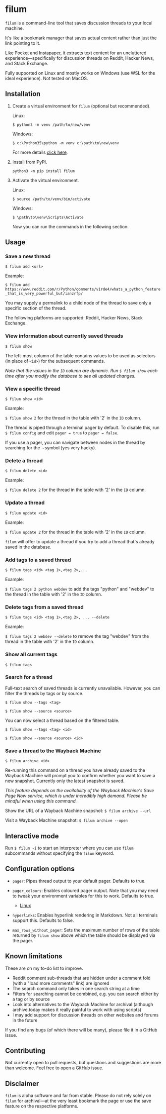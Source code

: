 # filum 

`filum` is a command-line tool that saves discussion threads to your local machine. 

It's like a bookmark manager that saves actual content rather than just the link pointing to it.

Like Pocket and Instapaper, it extracts text content for an uncluttered experience&mdash;specifically for discussion threads on Reddit, Hacker News, and Stack Exchange.

Fully supported on Linux and mostly works on Windows (use WSL for the ideal experience). Not tested on MacOS.

## Installation

1. Create a virtual environment for `filum` (optional but recommended).

    Linux: 

    `$ python3 -m venv /path/to/new/venv`

    Windows: 

    `$ c:\Python35\python -m venv c:\path\to\new\venv`

    For more details [click here](https://docs.python.org/3/library/venv.html).


2. Install from PyPI.

    `python3 -m pip install filum`


3. Activate the virtual environment.

    Linux:

    `$ source /path/to/venv/bin/activate`

    Windows:

    `$ \path\to\venv\Scripts\Activate`

    Now you can run the commands in the following section.


## Usage

### Save a new thread

`$ filum add <url>`

Example: 

`$ filum add https://www.reddit.com/r/Python/comments/v1rde4/whats_a_python_feature_that_is_very_powerful_but/ianzrfp/`

You may supply a permalink to a child node of the thread to save only a specific section of the thread.

The following platforms are supported: Reddit, Hacker News, Stack Exchange.

### View information about currently saved threads

`$ filum show`

The left-most column of the table contains values to be used as selectors (in place of `<id>`) for the subsequent commands.

*Note that the values in the `ID` column are dynamic. Run `$ filum show` each time after you modify the database to see all updated changes.* 

### View a specific thread

`$ filum show <id>`

Example: 

`$ filum show 2` for the thread in the table with '2' in the `ID` column.

The thread is piped through a terminal pager by default. To disable this, run `$ filum config` and edit `pager = true` to `pager = false`.

If you use a pager, you can navigate between nodes in the thread by searching for the `¬` symbol (yes very hacky).

### Delete a thread

`$ filum delete <id>`

Example: 

`$ filum delete 2` for the thread in the table with '2' in the `ID` column.

### Update a thread

`$ filum update <id>`

Example: 

`$ filum update 2` for the thread in the table with '2' in the `ID` column.

`filum` will offer to update a thread if you try to add a thread that's already saved in the database.

### Add tags to a saved thread

`$ filum tags <id> <tag 1>,<tag 2>,...`

Example: 

`$ filum tags 2 python webdev` to add the tags "python" and "webdev" to the thread in the table with '2' in the `ID` column.

### Delete tags from a saved thread

`$ filum tags <id> <tag 1>,<tag 2>, ... --delete`

Example: 

`$ filum tags 2 webdev --delete` to remove the tag "webdev" from the thread in the table with '2' in the `ID` column.

### Show all current tags

`$ filum tags`

### Search for a thread

Full-text search of saved threads is currently unavailable. However, you can filter the threads by tags or by source.

`$ filum show --tags <tag>`

`$ filum show --source <source>`

You can now select a thread based on the filtered table.

`$ filum show --tags <tag> <id>`

`$ filum show --source <source> <id>`

### Save a thread to the Wayback Machine

`$ filum archive <id>`

Re-running this command on a thread you have already saved to the Wayback Machine will prompt you to confirm whether you want to save a new snapshot. Currently only the latest snapshot is saved.

*This feature depends on the availability of the Wayback Machine's Save Page Now service, which is under incredibly high demand. Please be mindful when using this command.*

Show the URL of a Wayback Machine snapshot: `$ filum archive --url`

Visit a Wayback Machine snapshot: `$ filum archive --open`


## Interactive mode

Run `$ filum -i` to start an interpreter where you can use `filum` subcommands without specifying the `filum` keyword.


## Configuration options

- `pager`: Pipes thread output to your default pager. Defaults to true.

- `pager_colours`: Enables coloured pager output. Note that you may need to tweak your environment variables for this to work. Defaults to true.
    - [Linux](https://serverfault.com/a/35888)

- `hyperlinks`: Enables hyperlink rendering in Markdown. Not all terminals support this. Defaults to false.

- `max_rows_without_pager`: Sets the maximum number of rows of the table returned by `filum show` above which the table should be displayed via the pager.


## Known limitations

These are on my to-do list to improve. 

- Reddit comment sub-threads that are hidden under a comment fold (with a "load more comments" link) are ignored
- The search command only takes in one search string at a time
- Filters for searching cannot be combined, e.g. you can search either by a tag or by source
- Look into alternatives to the Wayback Machine for archival (although archive.today makes it really painful to work with using scripts)
- I may add support for discussion threads on other websites and forums in the future

If you find any bugs (of which there will be many), please file it in a GitHub issue.


## Contributing

Not currently open to pull requests, but questions and suggestions are more than welcome. Feel free to open a GitHub issue.


## Disclaimer

`filum` is alpha software and far from stable. Please do not rely solely on `filum` for archival&mdash;at the very least bookmark the page or use the save feature on the respective platforms.